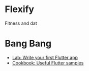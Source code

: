 # Flexify

Fitness and dat

# Bang Bang
- [Lab: Write your first Flutter app](https://docs.flutter.dev/get-started/codelab)
- [Cookbook: Useful Flutter samples](https://docs.flutter.dev/cookbook)
